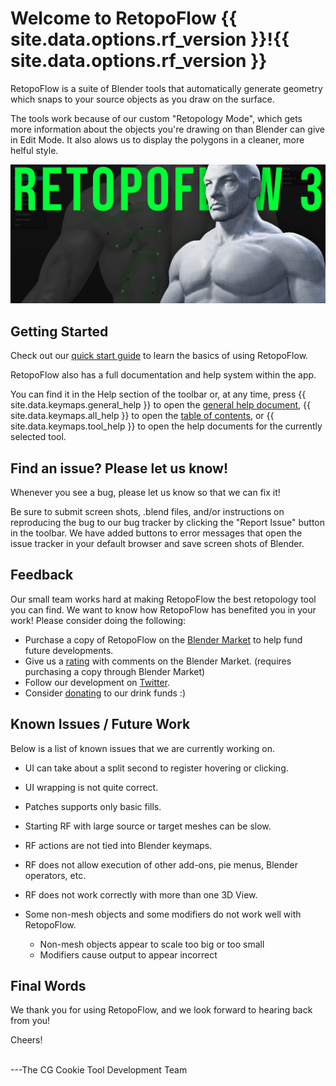 # Welcome to RetopoFlow&nbsp;{{ site.data.options.rf_version }}!{{ site.data.options.rf_version }}

RetopoFlow is a suite of Blender tools that automatically generate geometry which snaps to your source objects as you draw on the surface. 

The tools work because of our custom "Retopology Mode", which gets more information about the objects you're drawing on than Blender can give in Edit Mode. It also alows us to display the polygons in a cleaner, more helful style. 


![feature](retopoflow_3_feature.png)




## Getting Started

Check out our [quick start guide](quick_start.md) to learn the basics of using RetopoFlow.

RetopoFlow also has a full documentation and help system within the app.

You can find it in the Help section of the toolbar or, at any time, press {{ site.data.keymaps.general_help }} to open the [general help document](general.md), {{ site.data.keymaps.all_help }} to open the [table of contents](table_of_contents.md), or {{ site.data.keymaps.tool_help }} to open the help documents for the currently selected tool.


## Find an issue? Please let us know!

Whenever you see a bug, please let us know so that we can fix it!

Be sure to submit screen shots, .blend files, and/or instructions on reproducing the bug to our bug tracker by clicking the "Report Issue" button in the toolbar.
We have added buttons to error messages that open the issue tracker in your default browser and save screen shots of Blender.


## Feedback

Our small team works hard at making RetopoFlow the best retopology tool you can find. We want to know how RetopoFlow has benefited you in your work! Please consider doing the following:

- Purchase a copy of RetopoFlow on the [Blender Market](https://blendermarket.com/products/retopoflow) to help fund future developments.
- Give us a [rating](https://blendermarket.com/products/retopoflow/ratings) with comments on the Blender Market. (requires purchasing a copy through Blender Market)
- Follow our development on [Twitter](https://twitter.com/RetopoFlow).
- Consider [donating](https://paypal.me/gfxcoder/) to our drink funds :)


## Known Issues / Future Work

Below is a list of known issues that we are currently working on.

- UI can take about a split second to register hovering or clicking.
- UI wrapping is not quite correct.
- Patches supports only basic fills.
- Starting RF with large source or target meshes can be slow.
- RF actions are not tied into Blender keymaps.
- RF does not allow execution of other add-ons, pie menus, Blender operators, etc.
- RF does not work correctly with more than one 3D View.
- Some non-mesh objects and some modifiers do not work well with RetopoFlow.

    - Non-mesh objects appear to scale too big or too small
    - Modifiers cause output to appear incorrect


## Final Words

We thank you for using RetopoFlow, and we look forward to hearing back from you!

Cheers!

<br>
---The CG Cookie Tool Development Team


